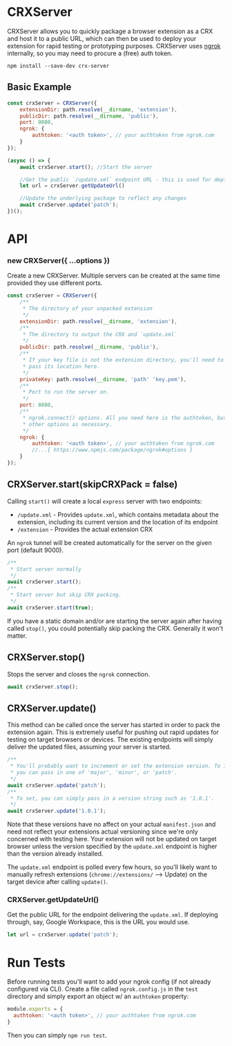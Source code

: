 # CRXServer

CRXServer allows you to quickly package a browser extension as a CRX and host it to a public URL, which can then be used to deploy your extension for rapid testing or prototyping purposes. CRXServer uses [ngrok](https://www.npmjs.com/package/ngrok) internally, so you may need to procure a (free) auth token.

`npm install --save-dev crx-server`

## Basic Example

```js
const crxServer = CRXServer({
    extensionDir: path.resolve(__dirname, 'extension'),
    publicDir: path.resolve(__dirname, 'public'),
    port: 8080,
    ngrok: {
        authtoken: '<auth token>', // your authtoken from ngrok.com
    }
});

(async () => {
    await crxServer.start(); //Start the server

    //Get the public `/update.xml` endpoint URL - this is used for deployment
    let url = crxServer.getUpdateUrl() 

    //Update the underlying package to reflect any changes
    await crxServer.update('patch');
})();

```

# API

### new CRXServer({ ...options })

Create a new CRXServer. Multiple servers can be created at the same time provided they use different ports.

```js
const crxServer = CRXServer({
    /**
     * The directory of your unpacked extension 
     */
    extensionDir: path.resolve(__dirname, 'extension'),
    /**
     * The directory to output the CRX and `update.xml`
     */
    publicDir: path.resolve(__dirname, 'public'),
    /**
     * If your key file is not the extension directory, you'll need to 
     * pass its location here.
     */
    privateKey: path.resolve(__dirname, 'path' 'key.pem'),
    /**
     * Port to run the server on.
     */
    port: 8080,
    /**
     * ngrok.connect() options. All you need here is the authtoken, but you can provide
     * other options as necessary. 
     */
    ngrok: {
        authtoken: '<auth token>', // your authtoken from ngrok.com
        //...{ https://www.npmjs.com/package/ngrok#options } 
    }
});
```

## CRXServer.start(skipCRXPack = false)

Calling `start()` will create a local `express` server with two endpoints:

 - `/update.xml` - Provides `update.xml`, which contains metadata about the extension, including its current version and the location of its endpoint
 - `/extension` - Provides the actual extension CRX

An `ngrok` tunnel will be created automatically for the server on the given port (default 9000).

```js
/**
 * Start server normally
 */
await crxServer.start();
/**
 * Start server but skip CRX packing.
 */
await crxServer.start(true); 
```

If you have a static domain and/or are starting the server again after having called `stop()`, you could potentially skip packing the CRX. Generally it won't matter.

## CRXServer.stop()

Stops the server and closes the `ngrok` connection.

```js
await crxServer.stop();
```

## CRXServer.update()

This method can be called once the server has started in order to pack the extension again. This is extremely useful for pushing out rapid updates for testing on target browsers or devices. The existing endpoints will simply deliver the updated files, assuming your server is started.

```js
/**
 * You'll probably want to increment or set the extension version. To increment
 * you can pass in one of 'major', 'minor', or 'patch'.
 */
await crxServer.update('patch'); 
/**
 * To set, you can simply pass in a version string such as '1.0.1'.
 */
await crxServer.update('1.0.1'); 
```

Note that these versions have no affect on your actual `manifest.json` and need not reflect your extensions actual versioning since we're only concerned with testing here. Your extension will not be updated on target browser unless the version specified by the `update.xml` endpoint is higher than the version already installed. 

The `update.xml` endpoint is polled every few hours, so you'll likely want to manually refresh extensions (`chrome://extensions/` --> Update) on the target device after calling `update()`.


### CRXServer.getUpdateUrl()

Get the public URL for the endpoint delivering the `update.xml`. If deploying through, say, Google Workspace, this is the URL you would use.

```js
let url = crxServer.update('patch'); 
```

# Run Tests

Before running tests you'll want to add your ngrok config (if not already configured via CLI). Create a file called `ngrok.config.js` in the `test` directory and simply export an object w/ an `authtoken` property:

```js
module.exports = {
  authtoken: '<auth token>', // your authtoken from ngrok.com
}
```

Then you can simply `npm run test`.